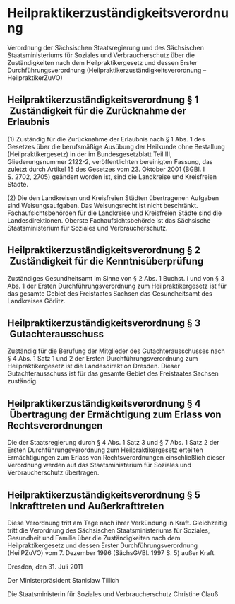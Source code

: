 # Heilpraktikerzuständigkeitsverordnung

Verordnung der Sächsischen Staatsregierung und des Sächsischen Staatsministeriums für Soziales und Verbraucherschutz über die Zuständigkeiten nach dem Heilpraktikergesetz und dessen Erster Durchführungsverordnung (Heilpraktikerzuständigkeitsverordnung – HeilpraktikerZuVO)

## Heilpraktikerzuständigkeitsverordnung § 1  Zuständigkeit für die Zurücknahme der Erlaubnis

(1) Zuständig für die Zurücknahme der Erlaubnis nach § 1 Abs. 1 des Gesetzes über die berufsmäßige Ausübung der Heilkunde ohne Bestallung (Heilpraktikergesetz) in der im Bundesgesetzblatt Teil III, Gliederungsnummer 2122-2, veröffentlichten bereinigten Fassung, das zuletzt durch Artikel 15 des Gesetzes vom 23. Oktober 2001 (BGBl. I S. 2702, 2705) geändert worden ist, sind die Landkreise und Kreisfreien Städte.

(2) Die den Landkreisen und Kreisfreien Städten übertragenen Aufgaben sind Weisungsaufgaben. Das Weisungsrecht ist nicht beschränkt. Fachaufsichtsbehörden für die Landkreise und Kreisfreien Städte sind die Landesdirektionen. Oberste Fachaufsichtsbehörde ist das Sächsische Staatsministerium für Soziales und Verbraucherschutz.


## Heilpraktikerzuständigkeitsverordnung § 2  Zuständigkeit für die Kenntnisüberprüfung

Zuständiges Gesundheitsamt im Sinne von § 2 Abs. 1 Buchst. i und von § 3 Abs. 1 der Ersten Durchführungsverordnung zum 
        Heilpraktikergesetz ist für das gesamte Gebiet des Freistaates Sachsen das Gesundheitsamt des Landkreises Görlitz.


## Heilpraktikerzuständigkeitsverordnung § 3  Gutachterausschuss

Zuständig für die Berufung der Mitglieder des Gutachterausschusses nach § 4 Abs. 1 Satz 1 und 2 der Ersten Durchführungsverordnung zum 
Heilpraktikergesetz ist die Landesdirektion Dresden. Dieser Gutachterausschuss ist für das gesamte Gebiet des Freistaates Sachsen zuständig.


## Heilpraktikerzuständigkeitsverordnung § 4  Übertragung der Ermächtigung zum Erlass von Rechtsverordnungen

Die der Staatsregierung durch § 4 Abs. 1 Satz 3 und § 7 Abs. 1 Satz 2 der Ersten Durchführungsverordnung zum 
        Heilpraktikergesetz erteilten Ermächtigungen zum Erlass von Rechtsverordnungen einschließlich dieser Verordnung werden auf das Staatsministerium für Soziales und Verbraucherschutz übertragen.


## Heilpraktikerzuständigkeitsverordnung § 5  Inkrafttreten und Außerkrafttreten

Diese Verordnung tritt am Tage nach ihrer Verkündung in Kraft. Gleichzeitig tritt die Verordnung des Sächsischen Staatsministeriums für Soziales, Gesundheit und Familie über die Zuständigkeiten nach dem Heilpraktikergesetz und dessen Erster Durchführungsverordnung (HeilPZuVO) vom 7. Dezember 1996 (SächsGVBl. 1997 S. 5) außer Kraft.

Dresden, den 31. Juli 2011

Der Ministerpräsident 
           Stanislaw Tillich

Die Staatsministerin für Soziales und Verbraucherschutz 
           Christine Clauß

